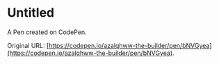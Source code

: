 # Untitled

A Pen created on CodePen.

Original URL: [https://codepen.io/azalqhww-the-builder/pen/bNVGyea](https://codepen.io/azalqhww-the-builder/pen/bNVGyea).

